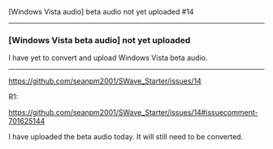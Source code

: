 [Windows Vista audio] beta audio not yet uploaded #14

***

### [Windows Vista beta audio] not yet uploaded

I have yet to convert and upload Windows Vista beta audio.

***

https://github.com/seanpm2001/SWave_Starter/issues/14

R1:

https://github.com/seanpm2001/SWave_Starter/issues/14#issuecomment-701625144

I have uploaded the beta audio today. It will still need to be converted.

